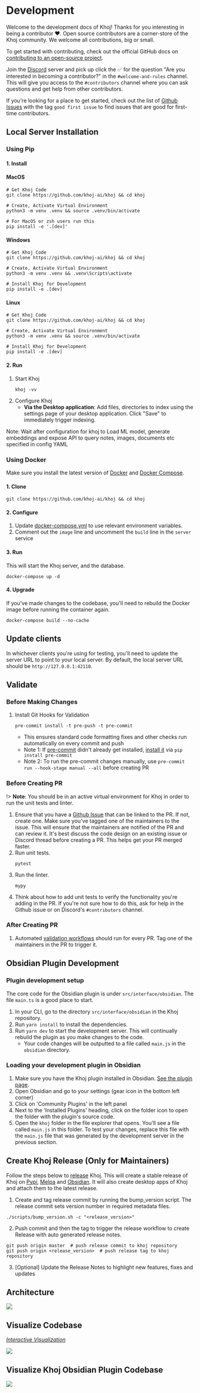 # Development

Welcome to the development docs of Khoj! Thanks for you interesting in being a contributor ❤️. Open source contributors are a corner-store of the Khoj community. We welcome all contributions, big or small.

To get started with contributing, check out the official GitHub docs on [contributing to an open-source project](https://docs.github.com/en/get-started/exploring-projects-on-github/contributing-to-a-project).

Join the [Discord](https://discord.gg/WaxF3SkFPU) server and pick up click the ✅ for the question "Are you interested in becoming a contributor?" in the `#welcome-and-rules` channel. This will give you access to the `#contributors` channel where you can ask questions and get help from other contributors.

If you're looking for a place to get started, check out the list of [Github Issues](https://github.com/khoj-ai/khoj/issues) with the tag `good first issue` to find issues that are good for first-time contributors.

## Local Server Installation
### Using Pip
#### 1. Install


<!-- tabs:start -->

#### **MacOS**

```shell
# Get Khoj Code
git clone https://github.com/khoj-ai/khoj && cd khoj

# Create, Activate Virtual Environment
python3 -m venv .venv && source .venv/bin/activate

# For MacOS or zsh users run this
pip install -e '.[dev]'
```

#### **Windows**

```shell
# Get Khoj Code
git clone https://github.com/khoj-ai/khoj && cd khoj

# Create, Activate Virtual Environment
python3 -m venv .venv && .venv\Scripts\activate

# Install Khoj for Development
pip install -e .[dev]

```

#### **Linux**

```shell
# Get Khoj Code
git clone https://github.com/khoj-ai/khoj && cd khoj

# Create, Activate Virtual Environment
python3 -m venv .venv && source .venv/bin/activate

# Install Khoj for Development
pip install -e .[dev]

```

<!-- tabs:end -->


#### 2. Run
1. Start Khoj
   ```shell
   khoj -vv
   ```
2. Configure Khoj
   - **Via the Desktop application**: Add files, directories to index using the settings page of your desktop application. Click "Save" to immediately trigger indexing.

  Note: Wait after configuration for khoj to Load ML model, generate embeddings and expose API to query notes, images, documents etc specified in config YAML

### Using Docker

Make sure you install the latest version of [Docker](https://docs.docker.com/get-docker/) and [Docker Compose](https://docs.docker.com/compose/install/).

#### 1. Clone

```shell
git clone https://github.com/khoj-ai/khoj && cd khoj
```

#### 2. Configure

1. Update [docker-compose.yml](https://github.com/khoj-ai/khoj/blob/master/docker-compose.yml) to use relevant environment variables.
2. Comment out the `image` line and uncomment the `build` line in the `server` service

#### 3. Run

This will start the Khoj server, and the database.

```shell
docker-compose up -d
```

#### 4. Upgrade

If you've made changes to the codebase, you'll need to rebuild the Docker image before running the container again.

```shell
docker-compose build --no-cache
```

## Update clients
In whichever clients you're using for testing, you'll need to update the server URL to point to your local server. By default, the local server URL should be `http://127.0.0.1:42110`.

## Validate
### Before Making Changes
1. Install Git Hooks for Validation
   ```shell
   pre-commit install -t pre-push -t pre-commit
   ```
   - This ensures standard code formatting fixes and other checks run automatically on every commit and push
   - Note 1: If [pre-commit](https://pre-commit.com/#intro) didn't already get installed, [install it](https://pre-commit.com/#install) via `pip install pre-commit`
   - Note 2: To run the pre-commit changes manually, use `pre-commit run --hook-stage manual --all` before creating PR

### Before Creating PR

!> **Note**: You should be in an active virtual environment for Khoj in order to run the unit tests and linter.

1. Ensure that you have a [Github Issue](https://github.com/khoj-ai/khoj/issues) that can be linked to the PR. If not, create one. Make sure you've tagged one of the maintainers to the issue. This will ensure that the maintainers are notified of the PR and can review it. It's best discuss the code design on an existing issue or Discord thread before creating a PR. This helps get your PR merged faster.
1. Run unit tests.
   ```shell
   pytest
   ```
2. Run the linter.
   ```shell
   mypy
   ```
4. Think about how to add unit tests to verify the functionality you're adding in the PR. If you're not sure how to do this, ask for help in the Github issue or on Discord's `#contributors` channel.

### After Creating PR
1. Automated [validation workflows](.github/workflows) should run for every PR. Tag one of the maintainers in the PR to trigger it.

## Obsidian Plugin Development
### Plugin development setup
The core code for the Obsidian plugin is under `src/interface/obsidian`. The file `main.ts` is a good place to start.

1. In your CLI, go to the directory `src/interface/obsidian` in the Khoj repository.
2. Run `yarn install` to install the dependencies.
3. Run `yarn dev` to start the development server. This will continually rebuild the plugin as you make changes to the code.
    - Your code changes will be outputted to a file called `main.js` in the `obsidian` directory.

### Loading your development plugin in Obsidian
1. Make sure you have the Khoj plugin installed in Obsidian. [See the plugin page](https://publish.obsidian.md/hub/02+-+Community+Expansions/02.05+All+Community+Expansions/Plugins/khoj).
1. Open Obsidian and go to your settings (gear icon in the bottom left corner)
2. Click on 'Community Plugins' in the left panel
3. Next to the 'Installed Plugins' heading, click on the folder icon to open the folder with the plugin's source code.
4. Open the `khoj` folder in the file explorer that opens. You'll see a file called `main.js` in this folder. To test your changes, replace this file with the `main.js` file that was generated by the development server in the previous section.

## Create Khoj Release (Only for Maintainers)
Follow the steps below to [release](https://github.com/debanjum/khoj/releases/) Khoj. This will create a stable release of Khoj on [Pypi](https://pypi.org/project/khoj-assistant/), [Melpa](https://stable.melpa.org/#%252Fkhoj) and [Obsidian](https://obsidian.md/plugins?id%253Dkhoj). It will also create desktop apps of Khoj and attach them to the latest release.

1. Create and tag release commit by running the bump_version script. The release commit sets version number in required metadata files.
  ```shell
  ./scripts/bump_version.sh -c "<release_version>"
  ```
2. Push commit and then the tag to trigger the release workflow to create Release with auto generated release notes.
  ```shell
  git push origin master  # push release commit to khoj repository
  git push origin <release_version>  # push release tag to khoj repository
  ```
3. [Optional] Update the Release Notes to highlight new features, fixes and updates

## Architecture

![](./assets/khoj_architecture.png)

## Visualize Codebase

*[Interactive Visualization](https://mango-dune-07a8b7110.1.azurestaticapps.net/?repo=debanjum%2Fkhoj)*

![](./assets/khoj_codebase_visualization_0.2.1.png)

## Visualize Khoj Obsidian Plugin Codebase

![](./assets/khoj_obsidian_codebase_visualization_0.2.1.png)
